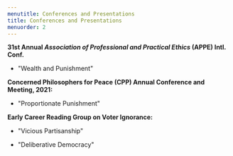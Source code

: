 ```yaml
---
menutitle: Conferences and Presentations
title: Conferences and Presentations
menuorder: 2
---
```

__31st Annual _Association of Professional and Practical Ethics_ (APPE) Intl. Conf.__ 

- "Wealth and Punishment"

__Concerned Philosophers for Peace (CPP) Annual Conference and Meeting, 2021:__ 

- "Proportionate Punishment"

__Early Career Reading Group on Voter Ignorance:__ 

- "Vicious Partisanship"

- "Deliberative Democracy"
